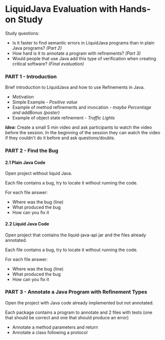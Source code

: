 # LiquidJava Evaluation with Hands-on Study

Study questions:

- Is it faster to find semantic errors in LiquidJava programs than in plain Java programs? *(Part 2)*
- How hard is it to annotate a program with refinements? *(Part 3)*
- Would people that use Java add this type of verification when creating critical software? *(Final evaluation)*



### PART 1 - Introduction

Brief introduction to LiquidJava and how to use Refinements in Java.

- Motivation
- Simple Example - *Positive value*
- Example of method refinements and invocation - *maybe Percentage and addBonus (poster)*
- Example of object state refinement - *Traffic Lights*

***Idea:*** Create a small 5 min video and ask participants to watch the video before the session. In the beginning of the session they can watch the video if they couldn't do it before and ask questions/doubts.



### PART 2 - Find the Bug

#### 2.1 Plain Java Code

Open project without liquid Java. 

Each file contains a bug, try to locate it without running the code.

For each file answer:

- Where was the bug (line)
- What produced the bug
- How can you fix it

#### 2.2 Liquid Java Code

Open project that contains the liquid-java-api jar and the files already annotated. 

Each file contains a bug, try to locate it without running the code.

For each file answer:

- Where was the bug (line)
- What produced the bug
- How can you fix it







### PART 3 - Annotate a Java Program with Refinement Types

Open the project with Java code already implemented but not annotated.

Each package contains a program to annotate and 2 files with tests (one that should be correct and one that should produce an error)

- Annotate a method parameters and return
- Annotate a class following a protocol